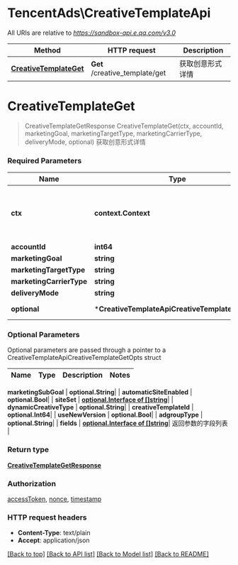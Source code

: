 # TencentAds\CreativeTemplateApi

All URIs are relative to *https://sandbox-api.e.qq.com/v3.0*

Method | HTTP request | Description
------------- | ------------- | -------------
[**CreativeTemplateGet**](CreativeTemplateApi.md#CreativeTemplateGet) | **Get** /creative_template/get | 获取创意形式详情


# **CreativeTemplateGet**
> CreativeTemplateGetResponse CreativeTemplateGet(ctx, accountId, marketingGoal, marketingTargetType, marketingCarrierType, deliveryMode, optional)
获取创意形式详情

### Required Parameters

Name | Type | Description  | Notes
------------- | ------------- | ------------- | -------------
 **ctx** | **context.Context** | context for authentication, logging, cancellation, deadlines, tracing, etc.
  **accountId** | **int64**|  | 
  **marketingGoal** | **string**|  | 
  **marketingTargetType** | **string**|  | 
  **marketingCarrierType** | **string**|  | 
  **deliveryMode** | **string**|  | 
 **optional** | ***CreativeTemplateApiCreativeTemplateGetOpts** | optional parameters | nil if no parameters

### Optional Parameters
Optional parameters are passed through a pointer to a CreativeTemplateApiCreativeTemplateGetOpts struct

Name | Type | Description  | Notes
------------- | ------------- | ------------- | -------------





 **marketingSubGoal** | **optional.String**|  | 
 **automaticSiteEnabled** | **optional.Bool**|  | 
 **siteSet** | [**optional.Interface of []string**](string.md)|  | 
 **dynamicCreativeType** | **optional.String**|  | 
 **creativeTemplateId** | **optional.Int64**|  | 
 **useNewVersion** | **optional.Bool**|  | 
 **adgroupType** | **optional.String**|  | 
 **fields** | [**optional.Interface of []string**](string.md)| 返回参数的字段列表 | 

### Return type

[**CreativeTemplateGetResponse**](CreativeTemplateGetResponse.md)

### Authorization

[accessToken](../README.md#accessToken), [nonce](../README.md#nonce), [timestamp](../README.md#timestamp)

### HTTP request headers

 - **Content-Type**: text/plain
 - **Accept**: application/json

[[Back to top]](#) [[Back to API list]](../README.md#documentation-for-api-endpoints) [[Back to Model list]](../README.md#documentation-for-models) [[Back to README]](../README.md)

